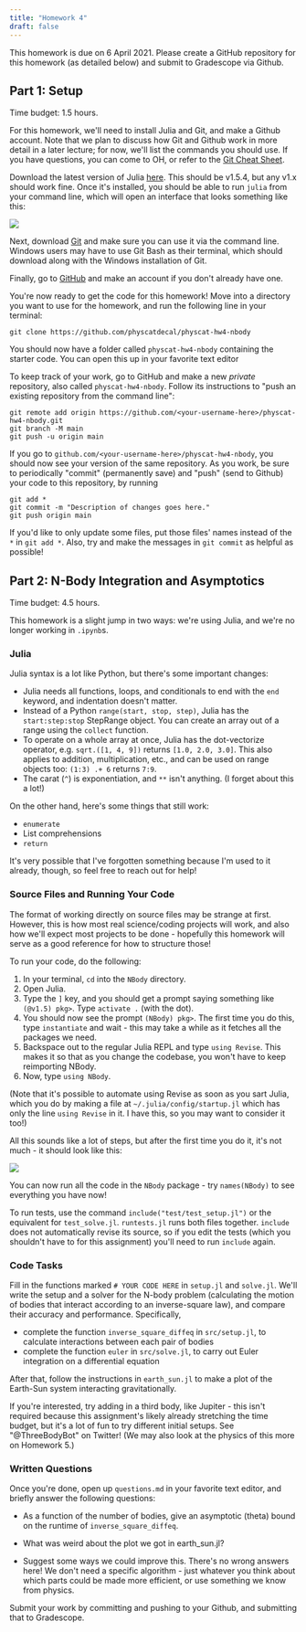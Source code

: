 ```yaml
---
title: "Homework 4"
draft: false
---
```


This homework is due on 6 April 2021. Please create a GitHub repository for this homework (as detailed below) and submit to Gradescope via Github.

## Part 1: Setup

Time budget: 1.5 hours.

For this homework, we'll need to install Julia and Git, and make a Github account. Note that we plan to discuss how Git and Github work in more detail in a later lecture; for now, we'll list the commands you should use. If you have questions, you can come to OH, or refer to the [Git Cheat Sheet](https://www.atlassian.com/git/tutorials/atlassian-git-cheatsheet).

Download the latest version of Julia [here](https://julialang.org/downloads/). This should be v1.5.4, but any v1.x should work fine. Once it's installed, you should be able to run `julia` from your command line, which will open an interface that looks something like this:

![](/img/julia_test.png)

Next, download [Git](https://git-scm.com/downloads) and make sure you can use it via the command line. Windows users may have to use Git Bash as their terminal, which should download along with the Windows installation of Git.

Finally, go to [GitHub](https://github.com/) and make an account if you don't already have one. 

You're now ready to get the code for this homework! Move into a directory you want to use for the homework, and run the following line in your terminal:

```
git clone https://github.com/physcatdecal/physcat-hw4-nbody
```

You should now have a folder called `physcat-hw4-nbody` containing the starter code. You can open this up in your favorite text editor

To keep track of your work, go to GitHub and make a new *private* repository, also called `physcat-hw4-nbody`. Follow its instructions to "push an existing repository from the command line":

```
git remote add origin https://github.com/<your-username-here>/physcat-hw4-nbody.git
git branch -M main
git push -u origin main
```

If you go to `github.com/<your-username-here>/physcat-hw4-nbody`, you should now see your version of the same repository. As you work, be sure to periodically "commit" (permanently save) and "push" (send to Github) your code to this repository, by running

```
git add * 
git commit -m "Description of changes goes here."
git push origin main
``` 

If you'd like to only update some files, put those files' names instead of the `*` in `git add *`. Also, try and make the messages in `git commit` as helpful as possible!

## Part 2: N-Body Integration and Asymptotics

Time budget: 4.5 hours.

This homework is a slight jump in two ways: we're using Julia, and we're no longer working in `.ipynb`s. 

### Julia

Julia syntax is a lot like Python, but there's some important changes:

- Julia needs all functions, loops, and conditionals to end with the `end` keyword, and indentation doesn't matter.
- Instead of a Python `range(start, stop, step)`, Julia has the `start:step:stop` StepRange object. You can create an array out of a range using the `collect` function.
- To operate on a whole array at once, Julia has the dot-vectorize operator, e.g. `sqrt.([1, 4, 9])` returns `[1.0, 2.0, 3.0]`. This also applies to addition, multiplication, etc., and can be used on range objects too: `(1:3) .+ 6` returns `7:9`.
- The carat (`^`) is exponentiation, and `**` isn't anything. (I forget about this a lot!)

On the other hand, here's some things that still work:

- `enumerate`
- List comprehensions
- `return`

It's very possible that I've forgotten something because I'm used to it already, though, so feel free to reach out for help!

### Source Files and Running Your Code

The format of working directly on source files may be strange at first. However, this is how most real science/coding projects will work, and also how we'll expect most projects to be done - hopefully this homework will serve as a good reference for how to structure those! 

To run your code, do the following:

1. In your terminal, `cd` into the `NBody` directory.
2. Open Julia.
3. Type the `]` key, and you should get a prompt saying something like `(@v1.5) pkg>`. Type `activate .` (with the dot).
4. You should now see the prompt `(NBody) pkg>`. The first time you do this, type `instantiate` and wait - this may take a while as it fetches all the packages we need.
5. Backspace out to the regular Julia REPL and type `using Revise`. This makes it so that as you change the codebase, you won't have to keep reimporting NBody.
6. Now, type `using NBody`.

(Note that it's possible to automate using Revise as soon as you sart Julia, which you do by making a file at `~/.julia/config/startup.jl` which has only the line `using Revise` in it. I have this, so you may want to consider it too!)

All this sounds like a lot of steps, but after the first time you do it, it's not much - it should look like this:

![](/img/hw4_julia_setup.png)

You can now run all the code in the `NBody` package - try `names(NBody)` to see everything you have now!

To run tests, use the command `include("test/test_setup.jl")` or the equivalent for `test_solve.jl`. `runtests.jl` runs both files together. `include` does not automatically revise its source, so if you edit the tests (which you shouldn't have to for this assignment) you'll need to run `include` again.

### Code Tasks

Fill in the functions marked `# YOUR CODE HERE` in `setup.jl` and `solve.jl`. We'll write the setup and a solver for the N-body problem (calculating the motion of bodies that interact according to an inverse-square law), and compare their accuracy and performance. Specifically,

- complete the function `inverse_square_diffeq` in `src/setup.jl`, to calculate interactions between each pair of bodies
- complete the function `euler` in `src/solve.jl`, to carry out Euler integration on a differential equation

After that, follow the instructions in `earth_sun.jl` to make a plot of the Earth-Sun system interacting gravitationally. 

If you're interested, try adding in a third body, like Jupiter - this isn't required because this assignment's likely already stretching the time budget, but it's a lot of fun to try different initial setups. See "@ThreeBodyBot" on Twitter! (We may also look at the physics of this more on Homework 5.)

### Written Questions

Once you're done, open up `questions.md` in your favorite text editor, and briefly answer the following questions:

- As a function of the number of bodies, give an asymptotic (theta) bound on the runtime of `inverse_square_diffeq`.

- What was weird about the plot we got in earth_sun.jl?

- Suggest some ways we could improve this. There's no wrong answers here! We don't need a specific algorithm - just whatever you think about which parts could be made more efficient, or use something we know from physics.

Submit your work by committing and pushing to your Github, and submitting that to Gradescope.

